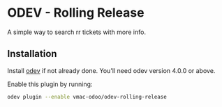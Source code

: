 # ODEV - Rolling Release

A simple way to search rr tickets with more info.

## Installation

Install [odev](https://github.com/odoo-odev/odev/tree/main?tab=readme-ov-file#installation) if not already done. You'll
need odev version 4.0.0 or above.

Enable this plugin by running:

```bash
odev plugin --enable vmac-odoo/odev-rolling-release
```
